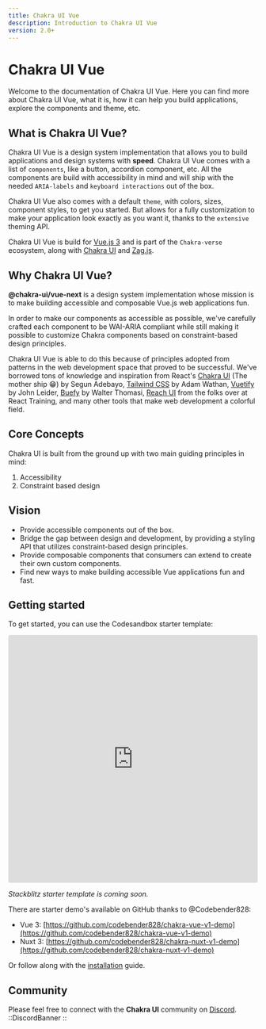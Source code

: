 ```yaml
---
title: Chakra UI Vue
description: Introduction to Chakra UI Vue
version: 2.0+
---
```


# Chakra UI Vue

Welcome to the documentation of Chakra UI Vue. Here you can find more about Chakra UI Vue, what it is, how it can help you build applications, explore the components and theme, etc.

## What is Chakra UI Vue?

Chakra UI Vue is a design system implementation that allows you to build applications and design systems with **speed**. Chakra UI Vue comes with a list of `components`, like a button, accordion component, etc. All the components are build with accessibility in mind and will ship with the needed `ARIA-labels` and `keyboard interactions` out of the box.

Chakra UI Vue also comes with a default `theme`, with colors, sizes, component styles, to get you started. But allows for a fully customization to make your application look exactly as you want it, thanks to the `extensive` theming API.

Chakra UI Vue is build for [Vue.js 3](https://vuejs.org/) and is part of the `Chakra-verse` ecosystem, along with [Chakra UI](https://chakra-ui.com/) and [Zag.js](https://zagjs.com/).

## Why Chakra UI Vue?

**@chakra-ui/vue-next** is a design system implementation whose mission is to make building accessible
and composable Vue.js web applications fun.

In order to make our components as accessible as possible, we've carefully crafted each component
to be WAI-ARIA compliant while still making it possible to customize Chakra components based on
constraint-based design principles.

Chakra UI Vue is able to do this because of principles adopted from patterns in the web development space
that proved to be successful. We've borrowed tons of knowledge and inspiration from React's
[Chakra UI](http://chakra-ui.com) (The mother ship 😁) by Segun Adebayo,
[Tailwind CSS](https://tailwindcss.com) by Adam Wathan, [Vuetify](https://vuetifyjs.com) by
John Leider, [Buefy](https://buefy.org) by Walter Thomasi, [Reach UI](https://reacttraining.com/reach-ui/)
from the folks over at React Training, and many other tools that make web development a colorful field.

## Core Concepts

Chakra UI is built from the ground up with two main guiding principles in mind:

1. Accessibility
2. Constraint based design

## Vision

- Provide accessible components out of the box.
- Bridge the gap between design and development, by providing a styling API that utilizes constraint-based design principles.
- Provide composable components that consumers can extend to create their own custom components.
- Find new ways to make building accessible Vue applications fun and fast.

## Getting started

To get started, you can use the Codesandbox starter template:

<iframe src="https://codesandbox.io/embed/vue-chakra-next-with-autoimport-r1shkt?fontsize=14&hidenavigation=1&theme=dark&view=preview&codemirror=1&highlights=6,7,8,9"
     style="width:100%; height:500px; border:10px; border-color: black; border-radius: 4px; overflow:hidden;"
     title="vue-chakra-next-with-autoimport"
     allow="accelerometer; ambient-light-sensor; camera; encrypted-media; geolocation; gyroscope; hid; microphone; midi; payment; usb; vr; xr-spatial-tracking"
     sandbox="allow-forms allow-modals allow-popups allow-presentation allow-same-origin allow-scripts"
   ></iframe>

<i>Stackblitz starter template is coming soon.</i>

There are starter demo's available on GitHub thanks to @Codebender828:

- Vue 3: [https://github.com/codebender828/chakra-vue-v1-demo](https://github.com/codebender828/chakra-vue-v1-demo)
- Nuxt 3: [https://github.com/codebender828/chakra-nuxt-v1-demo](https://github.com/codebender828/chakra-nuxt-v1-demo)

Or follow along with the [installation](1.installation.md) guide.

## Community

Please feel free to connect with the **Chakra UI** community on [Discord](https://discord.gg/sq2Kp6x).
::DiscordBanner
::
